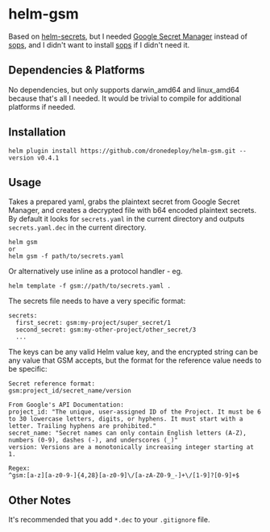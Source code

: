 # helm-gsm

Based on [helm-secrets](https://github.com/jkroepke/helm-secrets), but I needed [Google Secret Manager](https://cloud.google.com/secret-manager) instead of [sops](https://github.com/mozilla/sops/), and I didn't want to install [sops](https://github.com/mozilla/sops/) if I didn't need it.

## Dependencies & Platforms

No dependencies, but only supports darwin_amd64 and linux_amd64 because that's all I needed. It would be trivial to compile for additional platforms if needed.

## Installation

```
helm plugin install https://github.com/dronedeploy/helm-gsm.git --version v0.4.1
```

## Usage

Takes a prepared yaml, grabs the plaintext secret from Google Secret Manager, and creates a decrypted file with b64 encoded plaintext secrets. By default it looks for `secrets.yaml` in the current directory and outputs `secrets.yaml.dec` in the current directory.
```
helm gsm
or
helm gsm -f path/to/secrets.yaml
```

Or alternatively use inline as a protocol handler - eg.
```
helm template -f gsm://path/to/secrets.yaml .
```

The secrets file needs to have a very specific format:
```
secrets:
  first_secret: gsm:my-project/super_secret/1
  second_secret: gsm:my-other-project/other_secret/3
  ...
```

The keys can be any valid Helm value key, and the encrypted string can be any value that GSM accepts, but the format for the reference value needs to be specific:

```
Secret reference format:
gsm:project_id/secret_name/version

From Google's API Documentation:
project_id: "The unique, user-assigned ID of the Project. It must be 6 to 30 lowercase letters, digits, or hyphens. It must start with a letter. Trailing hyphens are prohibited." 
secret_name: "Secret names can only contain English letters (A-Z), numbers (0-9), dashes (-), and underscores (_)"
version: Versions are a monotonically increasing integer starting at 1.

Regex:
^gsm:[a-z][a-z0-9-]{4,28}[a-z0-9]\/[a-zA-Z0-9_-]+\/[1-9]?[0-9]+$
```

## Other Notes
It's recommended that you add `*.dec` to your `.gitignore` file.
